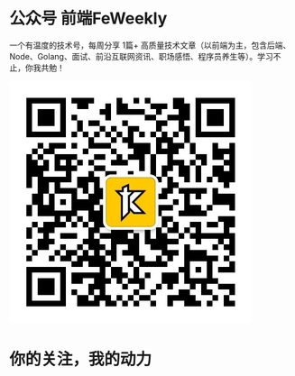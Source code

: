 # 公众号 前端FeWeekly

一个有温度的技术号，每周分享 1篇+ 高质量技术文章（以前端为主，包含后端、Node、Golang、面试、前沿互联网资讯、职场感悟、程序员养生等）。学习不止，你我共勉！

![](./_static/qr.jpg)

# 你的关注，我的动力
 


 
